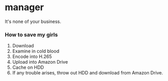 # manager
It's none of your business.

### How to save my girls
1. Download
2. Examine in cold blood
3. Encode into H.265
4. Upload into Amazon Drive
5. Cache on HDD
6. If any trouble arises, throw out HDD and download from Amazon Drive.

